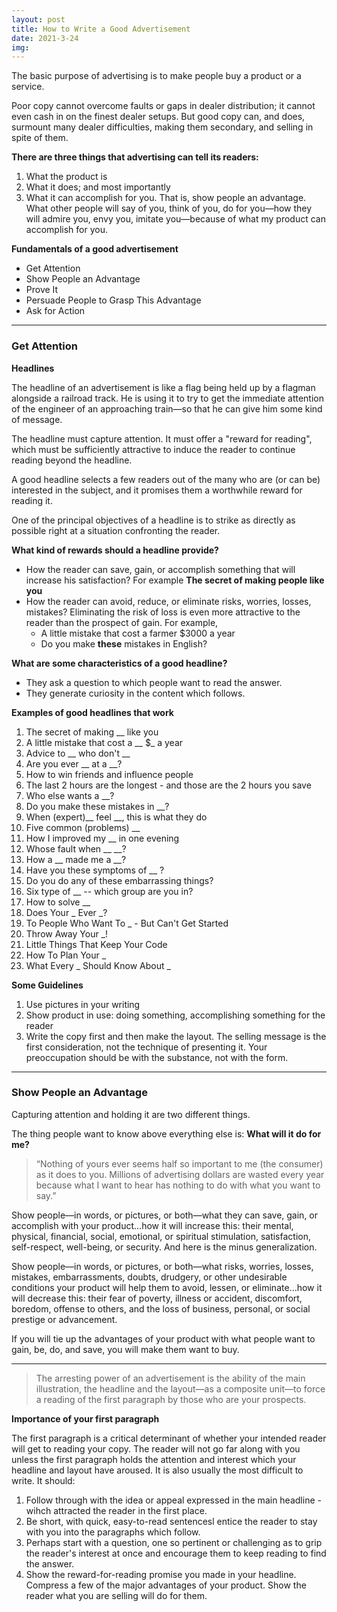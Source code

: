 ```yaml
---
layout: post
title: How to Write a Good Advertisement
date: 2021-3-24
img: 
---
```


The basic purpose of advertising is to make people buy a product or a service.

Poor copy cannot overcome faults or gaps in dealer distribution; it cannot even cash in on the finest dealer setups. But good copy can, and does, surmount many dealer difficulties, making them secondary, and selling in spite of them.

**There are three things that advertising can tell its readers:** 

1. What the product is
2. What it does; and most importantly
3. What it can accomplish for you. That is, show people an advantage. What other people will say of you, think of you, do for you—how they will admire you, envy you, imitate you—because of what my product can accomplish for you.


**Fundamentals of a good advertisement**

- Get Attention
- Show People an Advantage
- Prove It
- Persuade People to Grasp This Advantage
- Ask for Action

------
### Get Attention

**Headlines**

The headline of an advertisement is like a flag being held up by a flagman alongside a railroad track. He is using it to try to get the immediate attention of the engineer of an approaching train—so that he can give him some kind of message.

The headline must capture attention. It must offer a "reward for reading", which must be sufficiently attractive to induce the reader to continue reading beyond the headline.

A good headline selects a few readers out of the many who are (or can be) interested in the subject, and it promises them a worthwhile reward for reading it.

One of the principal objectives of a headline is to strike as directly as possible right at a situation confronting the reader.

**What kind of rewards should a headline provide?** 

- How the reader can save, gain, or accomplish something that will increase his satisfaction? For example **The secret of making people like you**
- How the reader can avoid, reduce, or eliminate risks, worries, losses, mistakes? Eliminating the risk of loss is even more attractive to the reader than the prospect of gain. For example,
  - A little mistake that cost a farmer $3000 a year
  - Do you make **these** mistakes in English?

**What are some characteristics of a good headline?**

- They ask a question to which people want to read the answer. 
- They generate curiosity in the content which follows. 

**Examples of good headlines that work**

1. The secret of making __ like you
2. A little mistake that cost a __ $_ a year
3. Advice to __ who don't __ 
5. Are you ever __ at a __?
7. How to win friends and influence people
8. The last 2 hours are the longest - and those are the 2 hours you save
9. Who else wants a __?
10. Do you make these mistakes in __?
15. When (expert)__ feel __, this is what they do
16. Five common (problems) __
17. How I improved my __ in one evening
19. Whose fault when __ __?
20. How a __ made me a __?
21. Have you these symptoms of __ ?
22. Do you do any of these embarrassing things?
23. Six type of __ -- which group are you in?
24. How to solve __
25. Does Your _ Ever _?
26. To People Who Want To _ - But Can't Get Started
27. Throw Away Your _!
28. Little Things That Keep Your Code
29. How To Plan Your _ 
30. What Every _ Should Know About _

**Some Guidelines**

1. Use pictures in your writing
2. Show product in use: doing something, accomplishing something for the reader
3. Write the copy first and then make the layout. The selling message is the first consideration, not the technique of presenting it. Your preoccupation should be with the substance, not with the form.

------

### Show People an Advantage

Capturing attention and holding it are two different things.

The thing people want to know above everything else is: **What will it do for me?**

> “Nothing of yours ever seems half so important to me (the consumer) as it does to you. Millions of advertising dollars are wasted every year because what I want to hear has nothing to do with what you want to say.”

Show people—in words, or pictures, or both—what they can save, gain, or accomplish with your product...how it will increase this: their mental, physical, financial, social, emotional, or spiritual stimulation, satisfaction, self-respect, well-being, or security. And here is the minus generalization.

Show people—in words, or pictures, or both—what risks, worries, losses, mistakes, embarrassments, doubts, drudgery, or other undesirable conditions your product will help them to avoid, lessen, or eliminate...how it will decrease this: their fear of poverty, illness or accident, discomfort, boredom, offense to others, and the loss of business, personal, or social prestige or advancement.

If you will tie up the advantages of your product with what people want to gain, be, do, and save, you will make them want to buy.

---

> The arresting power of an advertisement is the ability of the main illustration, the headline and the layout—as a composite unit—to force a reading of the first paragraph by those who are your prospects.

**Importance of your first paragraph**

The first paragraph is a critical determinant of whether your intended reader will get to reading your copy. The reader will not go far along with you unless the first paragraph holds the attention and interest which your headline and layout have aroused. It is also usually the most difficult to write. It should:

1. Follow through with the idea or appeal expressed in the main headline - wihch attracted the reader in the first place. 
2. Be short, with quick, easy-to-read sentencesl entice the reader to stay with you into the paragraphs which follow.
3. Perhaps start with a question, one so pertinent or challenging as to grip the reader's interest at once and encourage them to keep reading to find the answer. 
4. Show the reward-for-reading promise you made in your headline. Compress a few of the major advantages of your product. Show the reader what you are selling will do for them. 
